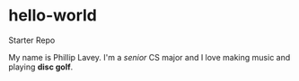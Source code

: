 # hello-world
Starter Repo

My name is Phillip Lavey. I'm a *senior* CS major and I love making music and playing **disc golf**.
